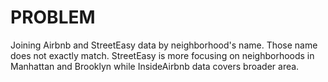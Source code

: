 
# PROBLEM
Joining Airbnb and StreetEasy data by neighborhood's name.
Those name does not exactly match.
StreetEasy is more focusing on neighborhoods in Manhattan and Brooklyn while InsideAirbnb data covers broader area.
